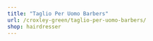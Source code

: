 ```yaml
---
title: "Taglio Per Uomo Barbers"
url: /croxley-green/taglio-per-uomo-barbers/
shop: hairdresser
---
```

